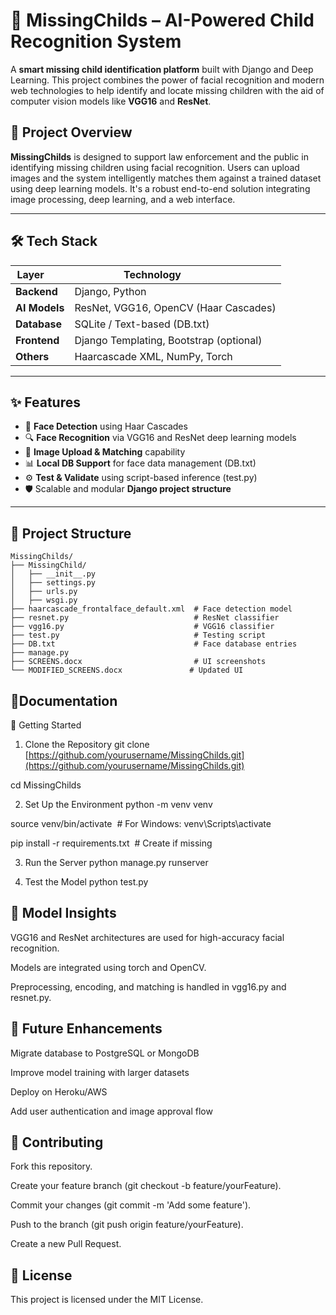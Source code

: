 # 🧠 MissingChilds – AI-Powered Child Recognition System

A **smart missing child identification platform** built with Django and Deep Learning. This project combines the power of facial recognition and modern web technologies to help identify and locate missing children with the aid of computer vision models like **VGG16** and **ResNet**.

## 📌 Project Overview

**MissingChilds** is designed to support law enforcement and the public in identifying missing children using facial recognition. Users can upload images and the system intelligently matches them against a trained dataset using deep learning models. It's a robust end-to-end solution integrating image processing, deep learning, and a web interface.

---

## 🛠️ Tech Stack

| Layer         | Technology                              |
| ------------- | --------------------------------------- |
| **Backend**   | Django, Python                          |
| **AI Models** | ResNet, VGG16, OpenCV (Haar Cascades)   |
| **Database**  | SQLite / Text-based (DB.txt)            |
| **Frontend**  | Django Templating, Bootstrap (optional) |
| **Others**    | Haarcascade XML, NumPy, Torch           |

---

## ✨ Features

- 🎯 **Face Detection** using Haar Cascades
- 🔍 **Face Recognition** via VGG16 and ResNet deep learning models
- 📂 **Image Upload & Matching** capability
- 📊 **Local DB Support** for face data management (DB.txt)
- ⚙️ **Test & Validate** using script-based inference (test.py)
- 🛡️ Scalable and modular **Django project structure**

---

## 📁 Project Structure

```
MissingChilds/
├── MissingChild/
│   ├── __init__.py
│   ├── settings.py
│   ├── urls.py
│   ├── wsgi.py
├── haarcascade_frontalface_default.xml  # Face detection model
├── resnet.py                            # ResNet classifier
├── vgg16.py                             # VGG16 classifier
├── test.py                              # Testing script
├── DB.txt                               # Face database entries
├── manage.py
├── SCREENS.docx                         # UI screenshots
└── MODIFIED_SCREENS.docx               # Updated UI
```

## 📃Documentation

🚀 Getting Started

1. Clone the Repository
   git clone [https://github.com/yourusername/MissingChilds.git](https://github.com/yourusername/MissingChilds.git)

cd MissingChilds

2. Set Up the Environment
   python -m venv venv

source venv/bin/activate  # For Windows: venv\Scripts\activate

pip install -r requirements.txt  # Create if missing

3. Run the Server
   python manage.py runserver

4. Test the Model
   python test.py

## 🤖 Model Insights

VGG16 and ResNet architectures are used for high-accuracy facial recognition.

Models are integrated using torch and OpenCV.

Preprocessing, encoding, and matching is handled in vgg16.py and resnet.py.

## 📌 Future Enhancements

Migrate database to PostgreSQL or MongoDB

Improve model training with larger datasets

Deploy on Heroku/AWS

Add user authentication and image approval flow

## 🙌 Contributing

Fork this repository.

Create your feature branch (git checkout -b feature/yourFeature).

Commit your changes (git commit -m 'Add some feature').

Push to the branch (git push origin feature/yourFeature).

Create a new Pull Request.

## 📄 License

This project is licensed under the MIT License.

